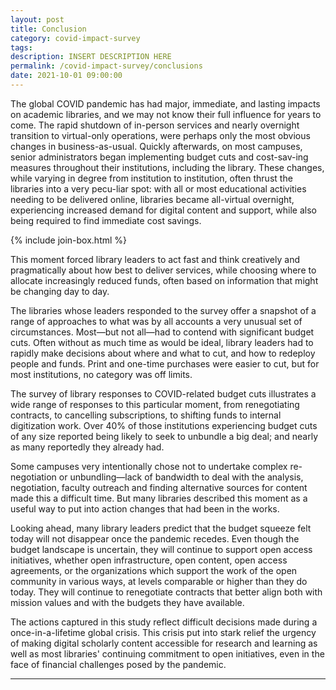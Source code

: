 ```yaml
---
layout: post
title: Conclusion
category: covid-impact-survey
tags:
description: INSERT DESCRIPTION HERE
permalink: /covid-impact-survey/conclusions
date: 2021-10-01 09:00:00
---
```


The global COVID pandemic has had major, immediate, and lasting impacts on academic libraries, and we may not know their full influence for years to come. The rapid shutdown of in-person services and nearly overnight transition to virtual-only operations, were perhaps only the most obvious changes in business-as-usual. Quickly afterwards, on most campuses, senior administrators began implementing budget cuts and cost-sav-ing measures throughout their institutions, including the library. These changes, while varying in degree from institution to institution, often thrust the libraries into a very pecu-liar spot: with all or most educational activities needing to be delivered online, libraries became all-virtual overnight, experiencing increased demand for digital content and support, while also being required to find immediate cost savings.

{% include join-box.html %}

This moment forced library leaders to act fast and think creatively and pragmatically about how best to deliver services, while choosing where to allocate increasingly reduced funds, often based on information that might be changing day to day.

The libraries whose leaders responded to the survey offer a snapshot of a range of approaches to what was by all accounts a very unusual set of circumstances. Most—but not all—had to contend with significant budget cuts. Often without as much time as would be ideal, library leaders had to rapidly make decisions about where and what to cut, and how to redeploy people and funds. Print and one-time purchases were easier to cut, but for most institutions, no category was off limits.

The survey of library responses to COVID-related budget cuts illustrates a wide range of responses to this particular moment, from renegotiating contracts, to cancelling subscriptions, to shifting funds to internal digitization work. Over 40% of those institutions experiencing budget cuts of any size reported being likely to seek to unbundle a big deal; and nearly as many reportedly they already had.

Some campuses very intentionally chose not to undertake complex re-negotiation or unbundling—lack of bandwidth to deal with the analysis, negotiation, faculty outreach and finding alternative sources for content made this a difficult time. But many libraries described this moment as a useful way to put into action changes that had been in the works.

Looking ahead, many library leaders predict that the budget squeeze felt today will not disappear once the pandemic recedes. Even though the budget landscape is uncertain, they will continue to support open access initiatives, whether open infrastructure, open content, open access agreements, or the organizations which support the work of the open community in various ways, at levels comparable or higher than they do today. They will continue to renegotiate contracts that better align both with mission values and with the budgets they have available.

The actions captured in this study reflect difficult decisions made during a once-in-a-lifetime global crisis. This crisis put into stark relief the urgency of making digital scholarly content accessible for research and learning as well as most libraries' continuing commitment to open initiatives, even in the face of financial challenges posed by the pandemic.


***
